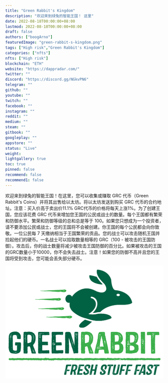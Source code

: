 ```yaml
---
title: "Green Rabbit's Kingdom"
description: "欢迎来到绿兔的智能王国！ 这里"
date: 2022-08-18T00:00:00+08:00
lastmod: 2022-08-18T00:00:00+08:00
draft: false
authors: ["boogArno"]
featuredImage: "green-rabbit-s-kingdom.png"
tags: ["High risk","Green Rabbit's Kingdom"]
categories: ["nfts"]
nfts: ["High risk"]
blockchain: "ETH"
website: "https://dappradar.com/"
twitter: ""
discord: "https://discord.gg/NGkvPN6"
telegram: ""
github: ""
youtube: ""
twitch: ""
facebook: ""
instagram: ""
reddit: ""
medium: ""
steam: ""
gitbook: ""
googleplay: ""
appstore: ""
status: "Live"
weight: 
lightgallery: true
toc: true
pinned: false
recommend: false
recommend1: false
---
```

欢迎来到绿兔的智能王国！在这里，您可以收集或赚取 GRC 代币（Green Rabbit's Coins）并将其出售给以太坊。将以太坊发送到购买 GRC 代币的合约地址。注意：买入价高于卖出价11.1% GRC代币的价格将每天上涨1%。为了创建王国，您应该花费 GRC 代币来增加您王国的公民或战士的数量。每个王国都有繁荣和防御水平。繁荣和防御等级的总和总是等于 100。如果您只想成为一个投资者，请不要添加公民或战士，您的王国将不会被创建。你王国的每个公民都会向你致敬。一位公民每 7 天缴纳相当于王国繁荣的贡品。您的战士可以攻击随机王国并捡起他们的硬币。一名战士可以拾取数量相等的 GRC（100 - 被攻击的王国防御）。攻击后，你的战士数量将减少被攻击王国防御的百分比。如果被攻击的王国的GRC数量小于10000，你不会失去战士。注意！如果您的防御不高并且您的王国将受到攻击，您可能会丢失部分硬币。

![EPiQR1WVAAAa2Ya](EPiQR1WVAAAa2Ya.jpg)